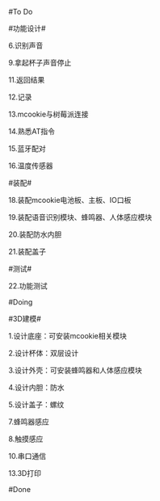 #To Do

#功能设计#

6.识别声音

9.拿起杯子声音停止

11.返回结果

12.记录

13.mcookie与树莓派连接

14.熟悉AT指令

15.蓝牙配对

16.温度传感器

#装配#

18.装配mcookie电池板、主板、IO口板

19.装配语音识别模块、蜂鸣器、人体感应模块

20.装配防水内胆

21.装配盖子

#测试#

22.功能测试

#Doing

#3D建模#

1.设计底座：可安装mcookie相关模块

2.设计杯体：双层设计

3.设计外壳：可安装蜂鸣器和人体感应模块

4.设计内胆：防水

5.设计盖子：螺纹

7.蜂鸣器感应

8.触摸感应

10.串口通信

13.3D打印

#Done

